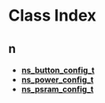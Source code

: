 
# Class Index


## n

* [**ns\_button\_config\_t**](structns__button__config__t.md)
* [**ns\_power\_config\_t**](structns__power__config__t.md)
* [**ns\_psram\_config\_t**](structns__psram__config__t.md)


